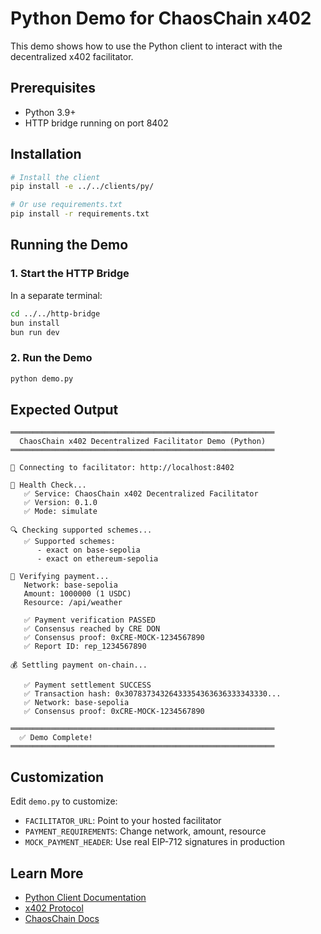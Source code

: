 # Python Demo for ChaosChain x402

This demo shows how to use the Python client to interact with the decentralized x402 facilitator.

## Prerequisites

- Python 3.9+
- HTTP bridge running on port 8402

## Installation

```bash
# Install the client
pip install -e ../../clients/py/

# Or use requirements.txt
pip install -r requirements.txt
```

## Running the Demo

### 1. Start the HTTP Bridge

In a separate terminal:
```bash
cd ../../http-bridge
bun install
bun run dev
```

### 2. Run the Demo

```bash
python demo.py
```

## Expected Output

```
═══════════════════════════════════════════════════════════
  ChaosChain x402 Decentralized Facilitator Demo (Python)
═══════════════════════════════════════════════════════════

📡 Connecting to facilitator: http://localhost:8402

🏥 Health Check...
   ✅ Service: ChaosChain x402 Decentralized Facilitator
   ✅ Version: 0.1.0
   ✅ Mode: simulate

🔍 Checking supported schemes...
   ✅ Supported schemes:
      - exact on base-sepolia
      - exact on ethereum-sepolia

🔐 Verifying payment...
   Network: base-sepolia
   Amount: 1000000 (1 USDC)
   Resource: /api/weather

   ✅ Payment verification PASSED
   ✅ Consensus reached by CRE DON
   ✅ Consensus proof: 0xCRE-MOCK-1234567890
   ✅ Report ID: rep_1234567890

💰 Settling payment on-chain...

   ✅ Payment settlement SUCCESS
   ✅ Transaction hash: 0x30783734326433354363636333343330...
   ✅ Network: base-sepolia
   ✅ Consensus proof: 0xCRE-MOCK-1234567890

═══════════════════════════════════════════════════════════
  ✅ Demo Complete!
═══════════════════════════════════════════════════════════
```

## Customization

Edit `demo.py` to customize:
- `FACILITATOR_URL`: Point to your hosted facilitator
- `PAYMENT_REQUIREMENTS`: Change network, amount, resource
- `MOCK_PAYMENT_HEADER`: Use real EIP-712 signatures in production

## Learn More

- [Python Client Documentation](../../clients/py/README.md)
- [x402 Protocol](https://github.com/coinbase/x402)
- [ChaosChain Docs](https://docs.chaoscha.in)

